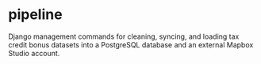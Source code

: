 # pipeline

Django management commands for cleaning, syncing, and loading tax credit bonus datasets into a PostgreSQL database and an external Mapbox Studio account.